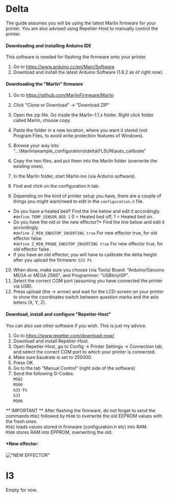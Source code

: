 # Delta
The guide assumes you will be using the latest Marlin firmware for your printer. You are also advised using Repetier-Host to manually control the printer. 

#### Downloading and installing Arduino IDE
This software is needed for flashing the firmware onto your printer.

1. Go to https://www.arduino.cc/en/Main/Software
2. Download and install the latest Arduino Software (1.8.2 as of right now).

#### Downloading the "Marlin" firmware
1. Go to https://github.com/MarlinFirmware/Marlin
2. Click "Clone or Download" -> "Download ZIP"
3. Open the zip file. Go inside the Marlin-1.1.x folder. Right click folder called Marlin, choose copy.
4. Paste the folder in a new location, where you want it stored (not Program Files, to avoid write protection features of Windows).
5. Browse your way into "...\Marlin\example_configurations\delta\FLSUN\auto_calibrate"
6. Copy the two files, and put them into the Marlin folder (overwrite the existing ones).
7. In the Marlin folder, start Marlin.ino (via Arduino software).
8. Find and click on the configuration.h tab.

9. Depending on the kind of printer setup you have, there are a couple of things you might want/need to edit in the `configuration.h` file.  
* Do you have a heated bed? Find the line below and edit it accordingly.  
`#define TEMP_SENSOR_BED 1` 0 = Heated bed off, 1 = Heated bed on.
* Do you have the old or the new effector?* Find the line below and edit it accordingly.  
`#define Z_MIN_ENDSTOP_INVERTING true` For new effector true, for old effector false.  
`#define Z_MIN_PROBE_ENDSTOP_INVERTING true` For new effector true, for old effector false.  
* If you have an old effector, you will have to calibrate the delta height after you upload the firmware: `G33 P1`


10. When done, make sure you choose (via Tools) Board: "Arduino/Genuino MEGA or MEGA 2560", and Programmer: "USBtinyISP".
11. Select the correct COM port (assuming you have connected the printer via USB).
12. Press upload (the -> arrow) and wait for the LCD-screen on your printer to show the coordinates switch between question marks and the axis letters (X, Y, Z).

#### Download, install and configure "Repetier-Host"
You can also use other software if you wish. This is just my advice.

1. Go to https://www.repetier.com/download-now/
2. Download and install Repetier-Host.
3. Open Repetier-Host, go to Config -> Printer Settings -> Connection tab, and select the correct COM port to which your printer is connected.
4. Make sure baudrate is set to 250000.
5. Press OK.
6. Go to the tab "Manual Control" (right side of the software)
7. Send the following G-Codes:  
`M502`  
`M500`  
`G33 P1`  
`G33`  
`M500`  

** IMPORTANT ** After flashing the firmware, do not forget to send the commands `M502` followed by `M500` to overwrite the old EEPROM values with the fresh ones.  
`M502` loads values stored in firmware (configuration.h etc) into RAM.  
`M500` stores RAM into EPPROM, overwriting the old.  

#### *New effector:
!["NEW EFFECTOR"](https://scontent-arn2-1.xx.fbcdn.net/v/t1.0-9/18010586_10155184832969898_4740342755464095595_n.jpg?oh=7080f7925ba50625338a98816b1b9116&oe=59853FD3)

# I3

Empty for now.